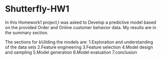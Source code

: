 # Shutterfly-HW1

In this Homework1 project,I was asked to Develop a predictive model based on the 
provided Order and Online customer behavior data. My results are in the summary section.

The sections for bUilding the models are:
1.Exploration and understanding of the data sets
2.Feature engineering
3.Feature selection
4.Model design and sampling
5.Model generation
6.Model evaluation
7.conclusion
